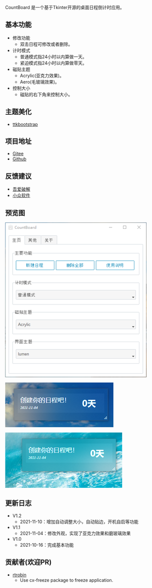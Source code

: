 CountBoard 是一个基于Tkinter开源的桌面日程倒计时应用。 

## 基本功能 

* 修改功能  
    * 双击日程可修改或者删除。  
* 计时模式
   * 普通模式指24小时以内算做一天。    
   * 紧迫模式指24小时以内算做零天。
* 磁贴主题
   * Acrylic(亚克力效果)。    
   * Aero(毛玻璃效果)。
* 控制大小
   * 磁贴的右下角来控制大小。    

## 主题美化 
* [ttkbootstrap](https://github.com/israel-dryer/ttkbootstrap)

## 项目地址 
* [Gitee](https://gitee.com/gao_yongxian/CountBoard)
* [Github](https://github.com/Gaoyongxian666/CountBoard)

## 反馈建议
* [吾爱破解](https://www.52pojie.cn/thread-1529077-1-1.html)
* [小众软件](https://meta.appinn.net/t/topic/27272/33)

## 预览图
![预览图](Snipaste_2021-11-04_00-41-00.png)  

![预览图](Snipaste_2021-11-04_00-41-15.png)  

![预览图](Snipaste_2021-11-04_00-42-38.png) 

## 更新日志
* V1.2
   * 2021-11-10：增加自动调整大小，自动贴边，开机自启等功能
* V1.1
   * 2021-11-04：修改外观，实现了亚克力效果和磨玻璃效果
* V1.0
   * 2021-10-16：完成基本功能

## 贡献者(欢迎PR)
* [rtrobin](https://github.com/rtrobin)
   * Use cx-freeze package to freeze application.
